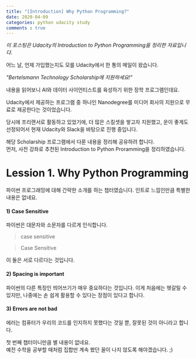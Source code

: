 ```yaml
---
title: "[Introduction] Why Python Programming?"
date: 2020-04-09
categories: python udacity study
comments : true
---
```



*이 포스팅은 Udacity의 Introduction to Python Programming을 정리한 자료입니다.*


어느 날, 언제 가입했는지도 모를 Udacity에서 한 통의 메일이 왔습니다. 

*"Bertelsmann Technology Scholarship에 지원하세요!"*

내용을 읽어보니 AI와 데이터 사이언티스트를 육성하기 위한 장학 프로그램인데요. 

Udacity에서 제공하는 프로그램 중 하나인 Nanodegree를 미디어 회사의 지원으로 무료로 제공한다는 것이었습니다.

당시에 프리랜서로 활동하고 있었기에, 더 많은 스킬셋을 쌓고자 지원했고, 
운이 좋게도 선정되어서 현재 Udacity와 Slack을 바탕으로 진행 중입니다.  

해당 Scholarship 프로그램에서 다룬 내용을 정리해 공유하려 합니다.  
먼저, 사전 강좌로 추천된 Introduction to Python Proramming을 정리하였습니다.   


# Lession 1. Why Python Programming  
파이썬 프로그래밍에 대해 간략한 소개를 하는 챕터였습니다. 
인트로 느낌인만큼 특별한 내용은 없네요.

#### 1) Case Sensitive 
파이썬은 대문자와 소문자를 다르게 인식합니다.  

> case sensitive  

> Case Sensitive    

이 둘은 서로 다르다는 것입니다.

#### 2) Spacing is important    
파이썬의 다른 특징인 띄어쓰기가 매우 중요하다는 것입니다. 
이게 처음에는 헷갈릴 수 있지만, 나중에는 손 쉽게 활용할 수 있다는 장점이 있다고 합니다.

#### 3) Errors are not bad  
에러는 컴퓨터가 우리의 코드를 인지하지 못했다는 것일 뿐, 잘못된 것이 아니라고 합니다.

첫 번째 챕터이니만큼 별 내용이 없네요.  
예전 수학을 공부할 때처럼 집합만 계속 봤던 꼴이 나지 않도록 해야겠습니다. ;)